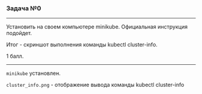 ### Задача №0 ###
--------------------
Установить на своем компьютере minikube. Официальная инструкция подойдет.

Итог - скриншот выполнения команды kubectl cluster-info.

1 балл.

--------------------

```minikube``` установлен.

```cluster_info.png``` - отображение вывода команды kubectl cluster-info